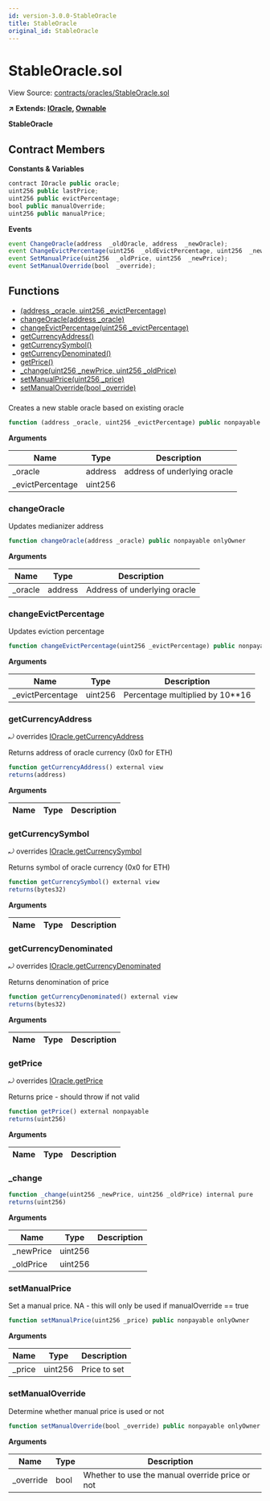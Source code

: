 ```yaml
---
id: version-3.0.0-StableOracle
title: StableOracle
original_id: StableOracle
---
```


# StableOracle.sol

View Source: [contracts/oracles/StableOracle.sol](../../contracts/oracles/StableOracle.sol)

**↗ Extends: [IOracle](IOracle.md), [Ownable](Ownable.md)**

**StableOracle**

## Contract Members
**Constants & Variables**

```js
contract IOracle public oracle;
uint256 public lastPrice;
uint256 public evictPercentage;
bool public manualOverride;
uint256 public manualPrice;

```

**Events**

```js
event ChangeOracle(address  _oldOracle, address  _newOracle);
event ChangeEvictPercentage(uint256  _oldEvictPercentage, uint256  _newEvictPercentage);
event SetManualPrice(uint256  _oldPrice, uint256  _newPrice);
event SetManualOverride(bool  _override);
```

## Functions

- [(address _oracle, uint256 _evictPercentage)](#)
- [changeOracle(address _oracle)](#changeoracle)
- [changeEvictPercentage(uint256 _evictPercentage)](#changeevictpercentage)
- [getCurrencyAddress()](#getcurrencyaddress)
- [getCurrencySymbol()](#getcurrencysymbol)
- [getCurrencyDenominated()](#getcurrencydenominated)
- [getPrice()](#getprice)
- [_change(uint256 _newPrice, uint256 _oldPrice)](#_change)
- [setManualPrice(uint256 _price)](#setmanualprice)
- [setManualOverride(bool _override)](#setmanualoverride)

### 

Creates a new stable oracle based on existing oracle

```js
function (address _oracle, uint256 _evictPercentage) public nonpayable
```

**Arguments**

| Name        | Type           | Description  |
| ------------- |------------- | -----|
| _oracle | address | address of underlying oracle | 
| _evictPercentage | uint256 |  | 

### changeOracle

Updates medianizer address

```js
function changeOracle(address _oracle) public nonpayable onlyOwner 
```

**Arguments**

| Name        | Type           | Description  |
| ------------- |------------- | -----|
| _oracle | address | Address of underlying oracle | 

### changeEvictPercentage

Updates eviction percentage

```js
function changeEvictPercentage(uint256 _evictPercentage) public nonpayable onlyOwner 
```

**Arguments**

| Name        | Type           | Description  |
| ------------- |------------- | -----|
| _evictPercentage | uint256 | Percentage multiplied by 10**16 | 

### getCurrencyAddress

⤾ overrides [IOracle.getCurrencyAddress](IOracle.md#getcurrencyaddress)

Returns address of oracle currency (0x0 for ETH)

```js
function getCurrencyAddress() external view
returns(address)
```

**Arguments**

| Name        | Type           | Description  |
| ------------- |------------- | -----|

### getCurrencySymbol

⤾ overrides [IOracle.getCurrencySymbol](IOracle.md#getcurrencysymbol)

Returns symbol of oracle currency (0x0 for ETH)

```js
function getCurrencySymbol() external view
returns(bytes32)
```

**Arguments**

| Name        | Type           | Description  |
| ------------- |------------- | -----|

### getCurrencyDenominated

⤾ overrides [IOracle.getCurrencyDenominated](IOracle.md#getcurrencydenominated)

Returns denomination of price

```js
function getCurrencyDenominated() external view
returns(bytes32)
```

**Arguments**

| Name        | Type           | Description  |
| ------------- |------------- | -----|

### getPrice

⤾ overrides [IOracle.getPrice](IOracle.md#getprice)

Returns price - should throw if not valid

```js
function getPrice() external nonpayable
returns(uint256)
```

**Arguments**

| Name        | Type           | Description  |
| ------------- |------------- | -----|

### _change

```js
function _change(uint256 _newPrice, uint256 _oldPrice) internal pure
returns(uint256)
```

**Arguments**

| Name        | Type           | Description  |
| ------------- |------------- | -----|
| _newPrice | uint256 |  | 
| _oldPrice | uint256 |  | 

### setManualPrice

Set a manual price. NA - this will only be used if manualOverride == true

```js
function setManualPrice(uint256 _price) public nonpayable onlyOwner 
```

**Arguments**

| Name        | Type           | Description  |
| ------------- |------------- | -----|
| _price | uint256 | Price to set | 

### setManualOverride

Determine whether manual price is used or not

```js
function setManualOverride(bool _override) public nonpayable onlyOwner 
```

**Arguments**

| Name        | Type           | Description  |
| ------------- |------------- | -----|
| _override | bool | Whether to use the manual override price or not | 

